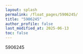 ```yaml
---
layout: splash
permalink: /float_pages/5906245/
title: "5906245"
author_profile: false
last_modified_at: 2025-06-13
toc: false
---
```

 
5906245
